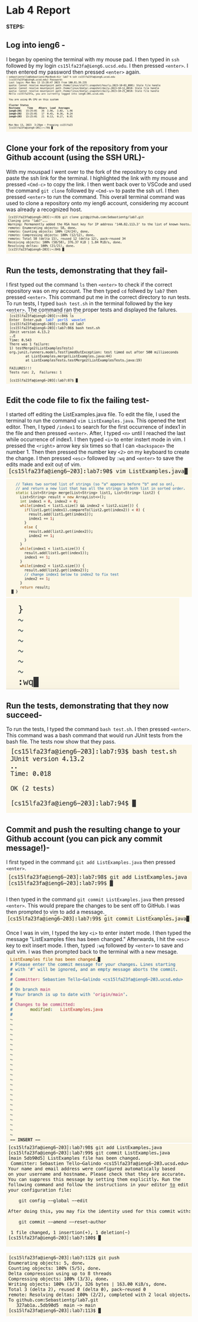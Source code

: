 # Lab 4 Report


**STEPS:** 

## Log into ieng6 -

I began by opening the terminal with my mouse pad. I then typed in `ssh` followed by my login `cs15lfa23fa@ieng6.ucsd.edu`. I then pressed `<enter>`. I then entered my password then pressed `<enter>` again. 
![Image](Step4.png)


## Clone your fork of the repository from your Github account (using the SSH URL)- 

With my mouspad I went over to the fork of the repository to copy and paste the ssh link for the terminal. I highlighted the link with my mouse and pressed `<Cmd-c>` to copy the link. I then went back over to VSCode and used the command `git clone` followed by `<Cmd-v>` to paste the ssh url. I then pressed `<enter>` to run the command. This overall terminal command was used to clone a repository onto my ieng6 account, considering my account was already a recognized host. 
![Image](ssh.png)

## Run the tests, demonstrating that they fail- 

I first typed out the command `ls` then `<enter>` to check if the correct repository was on my account. The then typed `cd` follwed by `lab7` then pressed `<enter>`. This command put me in the correct directory to run tests. To run tests, I typed `bash test.sh` in the terminal followed by the key `<enter>`. The command ran the proper tests and displayed the failures.  
![Image](failtest.png)

## Edit the code file to fix the failing test-

I started off editing the ListExamples.java file. To edit the file, I used the terminal to run the command `vim ListExamples.java`. This opened the text editor. Then, I typed `/index1` to search for the first occurrence of index1 in the file and then pressed `<enter>`. After, I typed `<n>` until I reached the last while occurrence of index1. I then typed `<i>` to enter instert mode in vim. I pressed the `<right>` arrow key six times so that I can `<backspace>` the number 1. Then then pressed the number key `<2>` on my keyboard to create the change. I then pressed `<esc>` followed by `:wq` and `<enter>` to save the edits made and exit out of vim. 
![Image](vim.png)
![Image](edits.png)
![Image](quit.png)

## Run the tests, demonstrating that they now succeed-

To run the tests, I typed the command `bash test.sh`. I then pressed `<enter>`. This command was a bash command that would run JUnit tests from the bash file. The tests now show that they pass.  
![Image](pass.png)


## Commit and push the resulting change to your Github account (you can pick any commit message!)- 

I first typed in the command `git add ListExamples.java` then pressed `<enter>`. 
![Image](add.png)

I then typed in the command `git commit ListExamples.java` then pressed `<enter>`. This would prepare the changes to be sent off to GitHub. I was then prompted to vim to add a message. 
![Image](commit.png)

Once I was in vim, I typed the key `<i>` to enter instert mode. I then typed the message "ListExamples files has been changed." Afterwards, I hit the `<esc>` key to exit insert mode. I then, typed `:wq` followed by `<enter>` to save and quit vim. I was then prompted back to the terminal with a new mesage. 
![Image](message.png)
![Image](after.png)


![Image](push.png)
